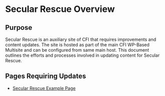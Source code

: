 # Secular Rescue Overview

## Purpose

Secular Rescue is an auxiliary site of CFI that requires improvements and content updates. The site is hosted as part of the main CFI WP-Based Multisite and can be configured from same main host. This document outlines the efforts and processes involved in updating content for Secular Rescue.

## Pages Requiring Updates

- [Secular Rescue Example Page](secular-rescue/secular-rescue-example-page.md)